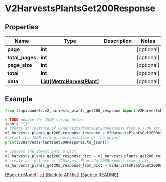 # V2HarvestsPlantsGet200Response


## Properties

Name | Type | Description | Notes
------------ | ------------- | ------------- | -------------
**page** | **int** |  | [optional] 
**total_pages** | **int** |  | [optional] 
**page_size** | **int** |  | [optional] 
**total** | **int** |  | [optional] 
**data** | [**List[MetrcHarvestPlant]**](MetrcHarvestPlant.md) |  | [optional] 

## Example

```python
from t3api.models.v2_harvests_plants_get200_response import V2HarvestsPlantsGet200Response

# TODO update the JSON string below
json = "{}"
# create an instance of V2HarvestsPlantsGet200Response from a JSON string
v2_harvests_plants_get200_response_instance = V2HarvestsPlantsGet200Response.from_json(json)
# print the JSON string representation of the object
print(V2HarvestsPlantsGet200Response.to_json())

# convert the object into a dict
v2_harvests_plants_get200_response_dict = v2_harvests_plants_get200_response_instance.to_dict()
# create an instance of V2HarvestsPlantsGet200Response from a dict
v2_harvests_plants_get200_response_from_dict = V2HarvestsPlantsGet200Response.from_dict(v2_harvests_plants_get200_response_dict)
```
[[Back to Model list]](../README.md#documentation-for-models) [[Back to API list]](../README.md#documentation-for-api-endpoints) [[Back to README]](../README.md)


